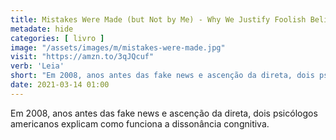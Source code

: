 ```yaml
---
title: Mistakes Were Made (but Not by Me) - Why We Justify Foolish Beliefs, Bad Decisions, and Hurtful Acts - Caroll Tavris, Elliot Aronson
metadate: hide
categories: [ livro ]
image: "/assets/images/m/mistakes-were-made.jpg"
visit: "https://amzn.to/3qJQcuf"
verb: 'Leia'
short: "Em 2008, anos antes das fake news e ascenção da direta, dois psicólogos americanos explicam como funciona a dissonância congnitiva."
date: 2021-03-14 01:00
---
```


Em 2008, anos antes das fake news e ascenção da direta, dois psicólogos americanos explicam como funciona a dissonância congnitiva.